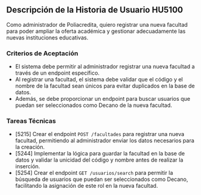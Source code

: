 ## Descripción de la Historia de Usuario HU5100
 Como administrador de Poliacredita, quiero registrar una nueva facultad para poder ampliar la oferta académica y gestionar adecuadamente las nuevas instituciones educativas.
 ### Criterios de Aceptación
- El sistema debe permitir al administrador registrar una nueva facultad a través de un endpoint específico.
- Al registrar una facultad, el sistema debe validar que el código y el nombre de la facultad sean únicos para evitar duplicados en la base de datos.
- Además, se debe proporcionar un endpoint para buscar usuarios que puedan ser seleccionados como Decano de la nueva facultad.
 ### Tareas Técnicas
- [5215] Crear el endpoint `POST /facultades` para registrar una nueva facultad, permitiendo al administrador enviar los datos necesarios para la creación.
- [5244] Implementar la lógica para guardar la facultad en la base de datos y validar la unicidad del código y nombre antes de realizar la inserción.
- [5254] Crear el endpoint `GET /usuarios/search` para permitir la búsqueda de usuarios que puedan ser seleccionados como Decano, facilitando la asignación de este rol en la nueva facultad.
